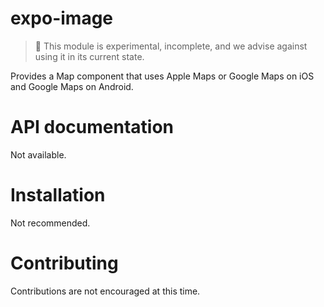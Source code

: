 # expo-image

> 🚨 This module is experimental, incomplete, and we advise against using it in its current state.

Provides a Map component that uses Apple Maps or Google Maps on iOS and Google Maps on Android.

# API documentation

Not available.

# Installation

Not recommended.

# Contributing

Contributions are not encouraged at this time.
